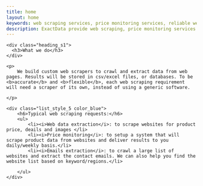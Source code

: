 ```yaml
---
title: home
layout: home
keywords: web scraping services, price monitoring services, reliable web scraping services, best web scraping services, custom web scraping service
description: ExactData provide web scraping, price monitoring services. Our full services will build and setup everything for you.
---
```


<div class="row align-items-center animation animated fadeInUp" data-animation="fadeInUp" data-animation-delay="0.1s" style="animation-delay: 0.1s; opacity: 1;">
    
    <div class="heading_s1"> 
      <h3>What we do</h3>
    </div>

    <p>
    	We build custom web scrapers to crawl and extract data from web pages. Results will be stored in csv/excel files, or databases. To be <b>accurate</b> and <b>flexible</b>, each web scraping requirement will need a scraper of its own, instead of using a generic software.

    </p>

    <div class="list_style_5 color_blue">
    	<h6>Typical web scraping requests:</h6>
        <ul>
            <li><i>Web data extraction</i>: to scrape websites for product price, deails and images </li>
            <li><i>Price monitoring</i>: to setup a system that will scrape product data from websites and deliver results to you daily/weekly basis.</li>
            <li><i>Emails extraction</i>: to crawl a large list of websites and extract the contact emails. We can also help you find the website list based on keyword/regions.</li>
            
        </ul>
    </div>

</div>




